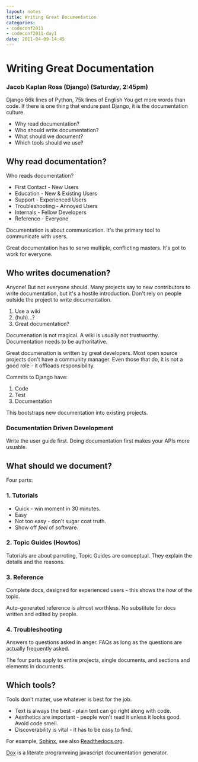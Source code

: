 ```yaml
---
layout: notes
title: Writing Great Documentation
categories: 
- codeconf2011
- codeconf2011-day1
date: 2011-04-09-14:45
---
```


# Writing Great Documentation

### Jacob Kaplan Ross (Django) (Saturday, 2:45pm)

Django 66k lines of Python, 75k lines of English  You get more words than code.  If there is one thing that endure past Django, it is the documentation culture.

* Why read documentation?
* Who should write documentation?
* What should we document?
* Which tools should we use?

## Why read documentation?

Who reads documentation?

* First Contact - New Users
* Education - New  & Existing Users
* Support - Experienced Users
* Troubleshooting - Annoyed Users
* Internals - Fellow Developers
* Reference - Everyone    

Documentation is about communication.  It's the primary tool to communicate with users.

Great documentation has to serve multiple, conflicting masters.  It's got to work for everyone.

## Who writes documenation?            

Anyone! But not everyone should. Many projects say to new contributors to write documentation, but it's a hostile introduction.  Don't rely on people outside the project to write documentation.

1. Use a wiki
2. (huh)...?
3. Great documentation?

Documenation is not magical.  A wiki is usually not trustworthy.  Documentation needs to be authoritative.

Great documenation is written by great developers.  Most open source projects don't have a community manager.  Even those that do, it is not a good role - it offloads responsibility.

Commits to Django have:

1. Code
2. Test
3. Documentation

This bootstraps new documentation into existing projects.

### Documentation Driven Development

Write the user guide first.  Doing documentation first makes your APIs more usuable.

## What should we document?  

Four parts:

### 1. Tutorials

* Quick - win moment in 30 minutes.
* Easy 
* Not too easy - don't sugar coat truth.
* Show off _feel_ of software.

### 2. Topic Guides (Howtos)

Tutorials are about parroting, Topic Guides are conceptual.  They explain the details and the reasons.

### 3. Reference

Complete docs, designed for experienced users - this shows the _how_ of the topic.

Auto-generated reference is almost worthless.  No substitute for docs written and edited by people.

### 4. Troubleshooting

Answers to questions asked in anger. FAQs as long as the questions are actually frequently asked.

The four parts apply to entire projects, single documents, and sections and elements in documents.

## Which tools?

Tools don't matter, use whatever is best for the job.

* Text is always the best - plain text can go right along with code.
* Aesthetics are important - people won't read it unless it looks good.  Avoid code smell.
* Discoverability is vital - it has to be easy to find.

For example, [Sphinx](http://sphinx.pocoo.org), see also [Readthedocs.org](http://readthedocs.org).

[Dox](https://github.com/visionmedia/dox) is a literate programming javascript documentation generator.